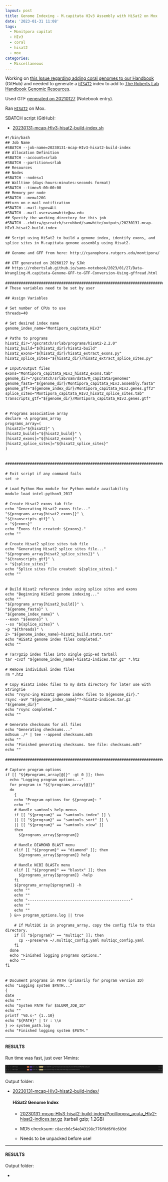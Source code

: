```yaml
---
layout: post
title: Genome Indexing - M.capitata HIv3 Assembly with HiSat2 on Mox
date: '2023-01-31 11:08'
tags: 
  - Monitpora capitat
  - HIv3
  - coral
  - hisat2
  - mox
categories: 
  - Miscellaneous
---
```

Working on [this Issue regarding adding coral genomes to our Handbook](https://github.com/RobertsLab/resources/issues/1571) (GitHub) and needed to generate a [`HISAT2`](https://daehwankimlab.github.io/hisat2/) index to add to [The Roberts Lab Handbook Genomic Resources](https://robertslab.github.io/resources/Genomic-Resources/).

Used GTF [generated on 20210127](https://robertslab.github.io/sams-notebook/2023/01/27/Data-Wrangling-M.capitata-Genome-GFF-to-GTF-Using-gffread.html) (Notebook entry).


Ran [`HISAT2`](https://daehwankimlab.github.io/hisat2/) on Mox.

SBATCH script (GitHub):

- [20230131-mcap-HIv3-hisat2-build-index.sh](https://github.com/RobertsLab/sams-notebook/blob/master/sbatch_scripts/20230131-mcap-HIv3-hisat2-build-index.sh)


```shell
#!/bin/bash
## Job Name
#SBATCH --job-name=20230131-mcap-HIv3-hisat2-build-index
## Allocation Definition
#SBATCH --account=srlab
#SBATCH --partition=srlab
## Resources
## Nodes
#SBATCH --nodes=1
## Walltime (days-hours:minutes:seconds format)
#SBATCH --time=5-00:00:00
## Memory per node
#SBATCH --mem=120G
##turn on e-mail notification
#SBATCH --mail-type=ALL
#SBATCH --mail-user=samwhite@uw.edu
## Specify the working directory for this job
#SBATCH --chdir=/gscratch/scrubbed/samwhite/outputs/20230131-mcap-HIv3-hisat2-build-index

## Script using HiSat2 to build a genome index, identify exons, and splice sites in M.capitata genome assembly using Hisat2.

## Genome and GFF from here: http://cyanophora.rutgers.edu/montipora/

## GTF generated on 20260127 by SJW:
## https://robertslab.github.io/sams-notebook/2023/01/27/Data-Wrangling-M.capitata-Genome-GFF-to-GTF-Conversion-Using-gffread.html

###################################################################################
# These variables need to be set by user

## Assign Variables

# Set number of CPUs to use
threads=40

# Set desired index name
genome_index_name="Montipora_capitata_HIv3"

# Paths to programs
hisat2_dir="/gscratch/srlab/programs/hisat2-2.2.0"
hisat2_build="${hisat2_dir}/hisat2-build"
hisat2_exons="${hisat2_dir}/hisat2_extract_exons.py"
hisat2_splice_sites="${hisat2_dir}/hisat2_extract_splice_sites.py"

# Input/output files
exons="Montipora_capitata_HIv3_hisat2_exons.tab"
genome_dir="/gscratch/srlab/sam/data/M_capitata/genomes"
genome_fasta="${genome_dir}/Montipora_capitata_HIv3.assembly.fasta"
genome_gff="${genome_index_dir}/Montipora_capitata_HIv3.genes.gff3"
splice_sites="Montipora_capitata_HIv3_hisat2_splice_sites.tab"
transcripts_gtf="${genome_dir}/Montipora_capitata_HIv3.genes.gtf"


# Programs associative array
declare -A programs_array
programs_array=(
[hisat2]="${hisat2}" \
[hisat2_build]="${hisat2_build}" \
[hisat2_exons]="${hisat2_exons}" \
[hisat2_splice_sites]="${hisat2_splice_sites}"
)


###################################################################################################

# Exit script if any command fails
set -e

# Load Python Mox module for Python module availability
module load intel-python3_2017

# Create Hisat2 exons tab file
echo "Generating Hisat2 exons file..."
"${programs_array[hisat2_exons]}" \
"${transcripts_gtf}" \
> "${exons}"
echo "Exons file created: ${exons}."
echo ""

# Create Hisat2 splice sites tab file
echo "Generating Hisat2 splice sites file..."
"${programs_array[hisat2_splice_sites]}" \
"${transcripts_gtf}" \
> "${splice_sites}"
echo "Splice sites file created: ${splice_sites}."
echo ""


# Build Hisat2 reference index using splice sites and exons
echo "Beginning HiSat2 genome indexing..."
echo ""
"${programs_array[hisat2_build]}" \
"${genome_fasta}" \
"${genome_index_name}" \
--exon "${exons}" \
--ss "${splice_sites}" \
-p "${threads}" \
2> "${genome_index_name}-hisat2_build.stats.txt"
echo "HiSat2 genome index files completed."
echo ""

# Tar/gzip index files into single gzip-ed tarball
tar -cvzf "${genome_index_name}-hisat2-indices.tar.gz" *.ht2

# Remove individual index files
rm *.ht2

# Copy Hisat2 index files to my data directory for later use with StringTie
echo "rsync-ing HiSat2 genome index files to ${genome_dir}."
rsync -avP "${genome_index_name}"*-hisat2-indices.tar.gz "${genome_dir}"
echo "rsync completed."
echo ""

# Generate checksums for all files
echo "Generating checksums..."
md5sum ./* | tee --append checksums.md5
echo ""
echo "Finished generating checksums. See file: checksums.md5"
echo ""

#######################################################################################################

# Capture program options
if [[ "${#programs_array[@]}" -gt 0 ]]; then
  echo "Logging program options..."
  for program in "${!programs_array[@]}"
  do
    {
    echo "Program options for ${program}: "
    echo ""
    # Handle samtools help menus
    if [[ "${program}" == "samtools_index" ]] \
    || [[ "${program}" == "samtools_sort" ]] \
    || [[ "${program}" == "samtools_view" ]]
    then
      ${programs_array[$program]}

    # Handle DIAMOND BLAST menu
    elif [[ "${program}" == "diamond" ]]; then
      ${programs_array[$program]} help

    # Handle NCBI BLASTx menu
    elif [[ "${program}" == "blastx" ]]; then
      ${programs_array[$program]} -help
    fi
    ${programs_array[$program]} -h
    echo ""
    echo ""
    echo "----------------------------------------------"
    echo ""
    echo ""
  } &>> program_options.log || true

    # If MultiQC is in programs_array, copy the config file to this directory.
    if [[ "${program}" == "multiqc" ]]; then
      cp --preserve ~/.multiqc_config.yaml multiqc_config.yaml
    fi
  done
  echo "Finished logging programs options."
  echo ""
fi


# Document programs in PATH (primarily for program version ID)
echo "Logging system $PATH..."
{
date
echo ""
echo "System PATH for $SLURM_JOB_ID"
echo ""
printf "%0.s-" {1..10}
echo "${PATH}" | tr : \\n
} >> system_path.log
echo "Finished logging system $PATH."
```
---

#### RESULTS

Run time was fast, just over 14mins:

![Screenshot showing HiSat2 indexing of M.capitata HIv3 genome run time of 14mins 05secs on Mox.](https://github.com/RobertsLab/sams-notebook/blob/master/images/screencaps/20230131-mcap-HIv3-hisat2-build-index_runtime.png?raw=true)

Output folder:

- [20230131-mcap-HIv3-hisat2-build-index/](https://gannet.fish.washington.edu/Atumefaciens/20230131-mcap-HIv3-hisat2-build-index/)

  #### HiSat2 Genome Index

    - [20230131-mcap-HIv3-hisat2-build-index/Pocillopora_acuta_HIv2-hisat2-indices.tar.gz](https://gannet.fish.washington.edu/Atumefaciens/20230126-pacu-HIv2-hisat2-build-index/Montipora_capitata_HIv3-hisat2-indices.tar.gz) (tarball gzip; 1.2GB)

    - MD5 checksum: `c8accb6c54e843198c776f0d6f0c603d`

    - Needs to be unpacked before use!


---

#### RESULTS

Output folder:

- []()


